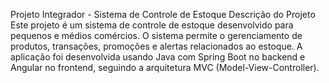 Projeto Integrador - Sistema de Controle de Estoque
Descrição do Projeto
Este projeto é um sistema de controle de estoque desenvolvido para pequenos e médios comércios. O sistema permite o gerenciamento de produtos, transações, promoções e alertas relacionados ao estoque. A aplicação foi desenvolvida usando Java com Spring Boot no backend e Angular no frontend, seguindo a arquitetura MVC (Model-View-Controller).

